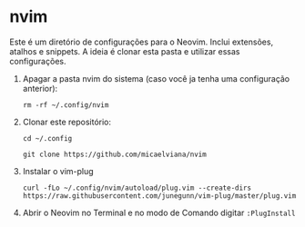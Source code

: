 # nvim
Este é um diretório de configurações para o Neovim. Inclui extensões, atalhos e snippets. A ideia é clonar esta pasta e utilizar essas configurações.

1. Apagar a pasta nvim do sistema (caso você ja tenha uma configuração anterior): 

   ```rm -rf ~/.config/nvim```

2. Clonar este repositório: 

   ```cd ~/.config```

   ```git clone https://github.com/micaelviana/nvim```

3. Instalar o vim-plug

   ```curl -fLo ~/.config/nvim/autoload/plug.vim --create-dirs https://raw.githubusercontent.com/junegunn/vim-plug/master/plug.vim```

4. Abrir o Neovim no Terminal e no modo de Comando digitar ```:PlugInstall```
